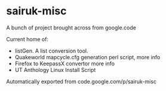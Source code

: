 # sairuk-misc
A bunch of project brought across from google.code

Current home of:
  * listGen. A list conversion tool.
  * Quakeworld mapcycle.cfg generation perl script, more info
  * Firefox to KeepassX convertor more info
  * UT Anthology Linux Install Script 
  
  
Automatically exported from code.google.com/p/sairuk-misc
